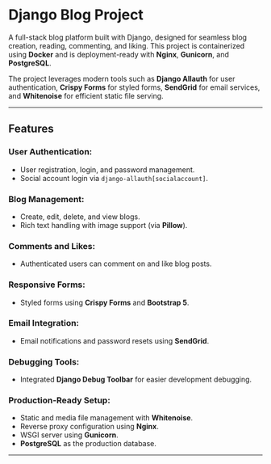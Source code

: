 # Django Blog Project

A full-stack blog platform built with Django, designed for seamless blog creation, reading, commenting, and liking. This project is containerized using **Docker** and is deployment-ready with **Nginx**, **Gunicorn**, and **PostgreSQL**.

The project leverages modern tools such as **Django Allauth** for user authentication, **Crispy Forms** for styled forms, **SendGrid** for email services, and **Whitenoise** for efficient static file serving.

---

## Features

### User Authentication:
- User registration, login, and password management.
- Social account login via `django-allauth[socialaccount]`.

### Blog Management:
- Create, edit, delete, and view blogs.
- Rich text handling with image support (via **Pillow**).

### Comments and Likes:
- Authenticated users can comment on and like blog posts.

### Responsive Forms:
- Styled forms using **Crispy Forms** and **Bootstrap 5**.

### Email Integration:
- Email notifications and password resets using **SendGrid**.

### Debugging Tools:
- Integrated **Django Debug Toolbar** for easier development debugging.

### Production-Ready Setup:
- Static and media file management with **Whitenoise**.
- Reverse proxy configuration using **Nginx**.
- WSGI server using **Gunicorn**.
- **PostgreSQL** as the production database.

---
